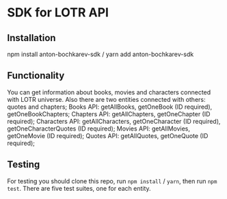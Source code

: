 # SDK for LOTR API

## Installation

npm install anton-bochkarev-sdk / yarn add anton-bochkarev-sdk

## Functionality

You can get information about books, movies and characters connected with LOTR universe. Also there are two entities connected with others: quotes and chapters;
Books API: getAllBooks, getOneBook (ID required), getOneBookChapters;
Chapters API: getAllChapters, getOneChapter (ID required);
Characters API: getAllCharacters, getOneCharacter (ID required), getOneCharacterQuotes (ID required);
Movies API: getAllMovies, getOneMovie (ID required);
Quotes API: getAllQuotes,  getOneQuote (ID required);


## Testing
For testing you should clone this repo, run `npm install` / `yarn`, then run `npm test`.
There are five test suites, one for each entity.
